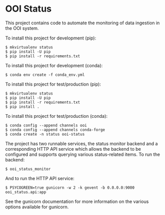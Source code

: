 # OOI Status

This project contains code to automate the monitoring of data ingestion in the OOI system.

To install this project for development (pip):

```
$ mkvirtualenv status
$ pip install -U pip
$ pip install -r requirements.txt
```

To install this project for development (conda):

```
$ conda env create -f conda_env.yml
```

To install this project for test/production (pip):

```
$ mkvirtualenv status
$ pip install -U pip
$ pip install -r requirements.txt
$ pip install .
```

To install this project for test/production (conda):

```
$ conda config --append channels ooi
$ conda config --append channels conda-forge
$ conda create -n status ooi-status
```

The project has two runnable services, the status monitor backend and a corresponding HTTP API service which allows
the backend to be configured and supports querying various status-related items. To run the backend:

```
$ ooi_status_monitor
```

And to run the HTTP API service:

```
$ PSYCOGREEN=true gunicorn -w 2 -k gevent -b 0.0.0.0:9000 ooi_status.api:app
```

See the gunicorn documentation for more information on the various options available for gunicorn.